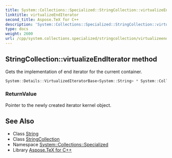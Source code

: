```yaml
---
title: System::Collections::Specialized::StringCollection::virtualizeEndIterator method
linktitle: virtualizeEndIterator
second_title: Aspose.TeX for C++
description: 'System::Collections::Specialized::StringCollection::virtualizeEndIterator method. Gets the implementation of end iterator for the current container in C++.'
type: docs
weight: 2600
url: /cpp/system.collections.specialized/stringcollection/virtualizeenditerator/
---
```

## StringCollection::virtualizeEndIterator method


Gets the implementation of end iterator for the current container.

```cpp
System::Details::VirtualizedIteratorBase<System::String> * System::Collections::Specialized::StringCollection::virtualizeEndIterator() override
```


### ReturnValue

Pointer to the newly created iterator kernel object.

## See Also

* Class [String](../../../system/string/)
* Class [StringCollection](../)
* Namespace [System::Collections::Specialized](../../)
* Library [Aspose.TeX for C++](../../../)
